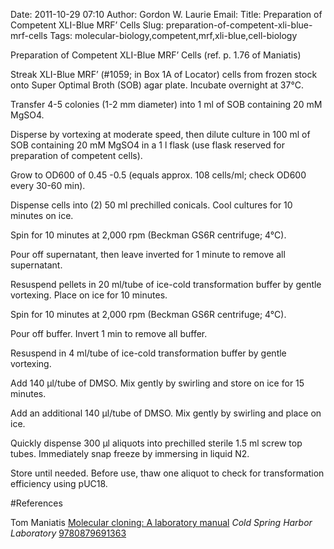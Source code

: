 Date: 2011-10-29 07:10
Author: Gordon W. Laurie
Email: 
Title: Preparation of Competent XLI-Blue MRF’ Cells
Slug: preparation-of-competent-xli-blue-mrf-cells
Tags: molecular-biology,competent,mrf,xli-blue,cell-biology

Preparation of Competent XLI-Blue MRF’ Cells (ref. p. 1.76 of Maniatis)









Streak XLI-Blue MRF’ (#1059; in Box 1A of Locator) cells from frozen stock onto Super Optimal Broth (SOB) agar plate.  Incubate overnight at 37°C.



Transfer 4-5 colonies (1-2 mm diameter) into 1 ml of SOB containing 20 mM MgSO4.  



Disperse by vortexing at moderate speed, then dilute culture in 100 ml of SOB containing 20 mM MgSO4 in a 1 l flask (use flask reserved for preparation of competent cells).



Grow to OD600 of 0.45 -0.5 (equals approx. 108 cells/ml; check OD600 every 30-60 min).



Dispense cells into (2) 50 ml prechilled conicals.  Cool cultures for 10 minutes on ice.



Spin for 10 minutes at 2,000 rpm (Beckman GS6R centrifuge; 4°C).  



Pour off supernatant, then leave inverted for 1 minute to remove all supernatant.



Resuspend pellets in 20 ml/tube of ice-cold transformation buffer by gentle vortexing.  Place on ice for 10 minutes.



Spin for 10 minutes at 2,000 rpm (Beckman GS6R centrifuge; 4°C).



Pour off buffer.  Invert 1 min to remove all buffer.  



Resuspend in 4 ml/tube of ice-cold transformation buffer by gentle vortexing.



Add 140 µl/tube of DMSO.  Mix gently by swirling and store on ice for 15 minutes. 



Add an additional 140 µl/tube of DMSO.  Mix gently by swirling and place on ice. 



Quickly dispense 300 µl aliquots into prechilled sterile 1.5 ml screw top tubes.  Immediately snap freeze by immersing in liquid N2.



Store until needed.  Before use, thaw one aliquot to check for transformation efficiency using pUC18.





#References


Tom Maniatis [Molecular cloning: A laboratory manual](http://www.amazon.com/gp/search/ref=sr_adv_b/?field-isbn=9780879691363&amp;_encoding=UTF8&amp;tag=mutadsman-20&amp;linkCode=ur2&amp;camp=1789&amp;creative=390957) _Cold Spring Harbor Laboratory_ 
[9780879691363](http://www.amazon.com/gp/search/ref=sr_adv_b/?field-isbn=9780879691363&amp;_encoding=UTF8&amp;tag=mutadsman-20&amp;linkCode=ur2&amp;camp=1789&amp;creative=390957)





